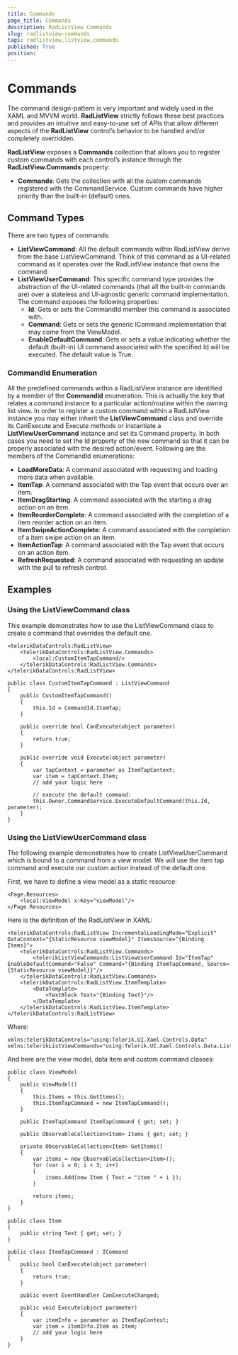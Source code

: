 ```yaml
---
title: Commands
page_title: Commands
description: RadListView Commands
slug: radlistview-commands
tags: radlistview,listview,commands
published: True
position: 
---
```


# Commands

The command design-pattern is very important and widely used in the XAML and MVVM world. **RadListView** strictly follows these best practices and provides an intuitive and easy-to-use set of APIs that allow different aspects of the **RadListView** control’s behavior to be handled and/or completely overridden.

**RadListView** exposes a **Commands** collection that allows you to register custom commands with each control’s instance through the **RadListView.Commands** property:

- **Commands**: Gets the collection with all the custom commands registered with the CommandService. Custom commands have higher priority than the built-in (default) ones.

## Command Types

There are two types of commands:

- **ListViewCommand**: All the default commands within RadListView derive from the base ListViewCommand. Think of this command as a UI-related command as it operates over the RadListView instance that owns the command.
- **ListViewUserCommand**: This specific command type provides the abstraction of the UI-related commands (that all the built-in commands are) over a stateless and UI-agnostic generic command implementation. The command exposes the following properties:
  - **Id**: Gets or sets the CommandId member this command is associated with.
  - **Command**: Gets or sets the generic ICommand implementation that may come from the ViewModel.
  - **EnableDefaultCommand**: Gets or sets a value indicating whether the default (built-in) UI command associated with the specified Id will be executed. The default value is True.

### CommandId Enumeration

All the predefined commands within a RadListView instance are identified by a member of the **CommandId** enumeration. This is actually the key that relates a command instance to a particular action/routine within the owning list view. In order to register a custom command within a RadListView instance you may either inherit the **ListViewCommand** class and override its CanExecute and Execute methods or instantiate a **ListViewUserCommand** instance and set its Command property. In both cases you need to set the Id property of the new command so that it can be properly associated with the desired action/event. Following are the members of the CommandId enumerations:
 
- **LoadMoreData**: A command associated with requesting and loading more data when available. 
- **ItemTap**: A command associated with the Tap event that occurs over an item. 
- **ItemDragStarting**: A command associated with the starting a drag action on an item. 
- **ItemReorderComplete**: A command associated with the completion of a item reorder action on an item. 
- **ItemSwipeActionComplete**: A command associated with the completion of a item swipe action on an item. 
- **ItemActionTap**: A command associated with the Tap event that occurs on an action item. 
- **RefreshRequested**: A command associated with requesting an update with the pull to refresh control.

## Examples

### Using the ListViewCommand class

This example demonstrates how to use the ListViewCommand class to create a command that overrides the default one.

	<telerikDataControls:RadListView>
	    <telerikDataControls:RadListView.Commands>
	        <local:CustomItemTapCommand/>
	    </telerikDataControls:RadListView.Commands>
	</telerikDataControls:RadListView>

	public class CustomItemTapCommand : ListViewCommand
	{
	    public CustomItemTapCommand()
	    {
	        this.Id = CommandId.ItemTap;
	    }
	
	    public override bool CanExecute(object parameter)
	    {
	        return true;
	    }
	
	    public override void Execute(object parameter)
	    {
	        var tapContext = parameter as ItemTapContext;
	        var item = tapContext.Item;
	        // add your logic here
	
	        // execute the default command:
	        this.Owner.CommandService.ExecuteDefaultCommand(this.Id, parameter);
	    }
	}

### Using the ListViewUserCommand class

The following example demonstrates how to create ListViewUserCommand which is bound to a command from a view model. We will use the item tap command and execute our custom action instead of the default one.

First, we have to define a view model as a static resource:

 	<Page.Resources>
        <local:ViewModel x:Key="viewModel"/>
    </Page.Resources>

Here is the definition of the RadListView in XAML:

	<telerikDataControls:RadListView IncrementalLoadingMode="Explicit" DataContext="{StaticResource viewModel}" ItemsSource="{Binding Items}">
	    <telerikDataControls:RadListView.Commands>
	        <telerikListViewCommands:ListViewUserCommand Id="ItemTap" EnableDefaultCommand="False" Command="{Binding ItemTapCommand, Source={StaticResource viewModel}}"/>
	    </telerikDataControls:RadListView.Commands>
	    <telerikDataControls:RadListView.ItemTemplate>
	        <DataTemplate>
	            <TextBlock Text="{Binding Text}"/>
	        </DataTemplate>
	    </telerikDataControls:RadListView.ItemTemplate>
	</telerikDataControls:RadListView>
	
Where:

	xmlns:telerikDataControls="using:Telerik.UI.Xaml.Controls.Data"
	xmlns:telerikListViewCommands="using:Telerik.UI.Xaml.Controls.Data.ListView.Commands"


And here are the view model, data item and custom command classes:

	public class ViewModel
	{
	    public ViewModel()
	    {
	        this.Items = this.GetItems();
	        this.ItemTapCommand = new ItemTapCommand();
	    }
	
	    public ItemTapCommand ItemTapCommand { get; set; }
	
	    public ObservableCollection<Item> Items { get; set; }
	
	    private ObservableCollection<Item> GetItems()
	    {
	        var items = new ObservableCollection<Item>();
	        for (var i = 0; i < 3; i++)
	        {
	            items.Add(new Item { Text = "item " + i });
	        }
	
	        return items;
	    }
	}
	
	public class Item
	{
	    public string Text { get; set; }
	}

	public class ItemTapCommand : ICommand
	{
	    public bool CanExecute(object parameter)
	    {
	        return true;
	    }
	
	    public event EventHandler CanExecuteChanged;
	
	    public void Execute(object parameter)
	    {
	        var itemInfo = parameter as ItemTapContext;
	        var item = itemInfo.Item as Item;
			// add your logic here
	    }
	}